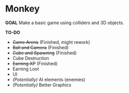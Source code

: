 # Monkey

**GOAL**
Make a basic game using colliders and 3D objects.

**TO-DO**
- ~~Game Arena~~ (Finished, might rework)
- ~~Ball and Camera~~ (Finished)
- ~~Cube and Spawning~~ (Finished)
- Cube Destruction
- ~~Earning XP~~ (Finished)
- Earning Loot
- UI
- *(Potentially)* AI elements (enemies)
- *(Potentially)* Better Graphics

